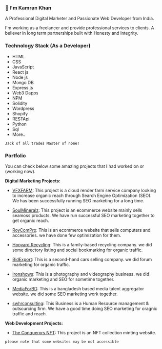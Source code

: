 ### 👋 I'm Kamran Khan

A Professional Digital Marketer and Passionate Web Developer from India.

I'm working as a freelancer and provide professional services to clients. A believer in long term partnerships built with 
Honesty and Integrity.

### Technology Stack (As a Developer)

- HTML
- CSS
- JavaScript
- React js
- Node js
- Mongo DB
- Express js
- Web3 Dapps
- NPM
- Solidity
- Wordpress
- Shopify
- RESTApi
- Python
- Sql
- More..

`Jack of all trades Master of none!`

### Portfolio

You can check below some amazing projects that I had worked on or (working now).

**Digital Marketing Projects:**

- [VFXFARM](https://vfxfarm.com): This project is a cloud render farm service company looking to increase organic reach through 
Search Engine Optimization (SEO). We has been successfully running SEO marketing for a long time.

- [SoulMineralz](https://soulmineralz.ca): This project is an ecommerce website mainly sells seamoss products. 
We have run successful SEO marketing together to get organic reach.

- [RoyComPro](https://roycompro.com): This is an ecommerce website that sells computers and accessories. we have done few optimization
for them.

- [Hopyard Recycling](https://hopyardrecycling.com): This is a family-based recycling company. we did some directory listing and social bookmarking for organic traffic.

- [BidExport](https://bidexport.com): This is a second-hand cars selling company. we did forum marketing for organic traffic.

- [Ironshows](https://ironshows.com): This is a photography and videography business. we did organic marketing and SEO for sometime together.

- [MediaForBD](https://mediaforbd.com): This is a bangladesh based media talent aggregator website. we did some SEO marketing work together.

- [swhrconsulting](https://swhrconsulting.com): This Business is a Human Resource management & outsourcing firm. We have a good time doing SEO marketing for oragnic traffic and reach.


**Web Development Projects:**

- [The Conquerors NFT](https://theconquerorsnft.com): This project is an NFT collection minting website.



`please note that some websites may be not accessible`

